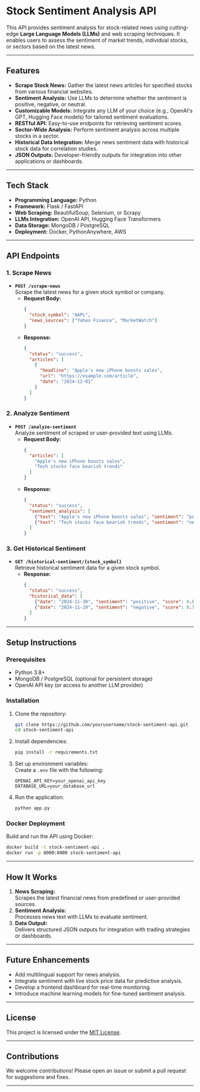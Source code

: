 # **Stock Sentiment Analysis API**  

This API provides sentiment analysis for stock-related news using cutting-edge **Large Language Models (LLMs)** and web scraping techniques. It enables users to assess the sentiment of market trends, individual stocks, or sectors based on the latest news.  

---

## **Features**  

- **Scrape Stock News:** Gather the latest news articles for specified stocks from various financial websites.  
- **Sentiment Analysis:** Use LLMs to determine whether the sentiment is positive, negative, or neutral.  
- **Customizable Models:** Integrate any LLM of your choice (e.g., OpenAI's GPT, Hugging Face models) for tailored sentiment evaluations.  
- **RESTful API:** Easy-to-use endpoints for retrieving sentiment scores.  
- **Sector-Wide Analysis:** Perform sentiment analysis across multiple stocks in a sector.  
- **Historical Data Integration:** Merge news sentiment data with historical stock data for correlation studies.  
- **JSON Outputs:** Developer-friendly outputs for integration into other applications or dashboards.  

---

## **Tech Stack**  

- **Programming Language:** Python  
- **Framework:** Flask / FastAPI  
- **Web Scraping:** BeautifulSoup, Selenium, or Scrapy  
- **LLMs Integration:** OpenAI API, Hugging Face Transformers  
- **Data Storage:** MongoDB / PostgreSQL  
- **Deployment:** Docker, PythonAnywhere, AWS  

---

## **API Endpoints**  

### 1. **Scrape News**  
- **`POST /scrape-news`**  
  Scrape the latest news for a given stock symbol or company.  
  - **Request Body:**  
    ```json
    {
      "stock_symbol": "AAPL",
      "news_sources": ["Yahoo Finance", "MarketWatch"]
    }
    ```  
  - **Response:**  
    ```json
    {
      "status": "success",
      "articles": [
        {
          "headline": "Apple's new iPhone boosts sales",
          "url": "https://example.com/article",
          "date": "2024-12-01"
        }
      ]
    }
    ```  

### 2. **Analyze Sentiment**  
- **`POST /analyze-sentiment`**  
  Analyze sentiment of scraped or user-provided text using LLMs.  
  - **Request Body:**  
    ```json
    {
      "articles": [
        "Apple's new iPhone boosts sales",
        "Tech stocks face bearish trends"
      ]
    }
    ```  
  - **Response:**  
    ```json
    {
      "status": "success",
      "sentiment_analysis": [
        {"text": "Apple's new iPhone boosts sales", "sentiment": "positive", "confidence": 0.91},
        {"text": "Tech stocks face bearish trends", "sentiment": "negative", "confidence": 0.85}
      ]
    }
    ```  

### 3. **Get Historical Sentiment**  
- **`GET /historical-sentiment/{stock_symbol}`**  
  Retrieve historical sentiment data for a given stock symbol.  
  - **Response:**  
    ```json
    {
      "status": "success",
      "historical_data": [
        {"date": "2024-11-30", "sentiment": "positive", "score": 0.8},
        {"date": "2024-11-29", "sentiment": "negative", "score": 0.7}
      ]
    }
    ```  

---

## **Setup Instructions**  

### Prerequisites  
- Python 3.8+  
- MongoDB / PostgreSQL (optional for persistent storage)  
- OpenAI API key (or access to another LLM provider)  

### Installation  

1. Clone the repository:  
   ```bash
   git clone https://github.com/yourusername/stock-sentiment-api.git  
   cd stock-sentiment-api  
   ```  

2. Install dependencies:  
   ```bash
   pip install -r requirements.txt  
   ```  

3. Set up environment variables:  
   Create a `.env` file with the following:  
   ```env
   OPENAI_API_KEY=your_openai_api_key  
   DATABASE_URL=your_database_url  
   ```  

4. Run the application:  
   ```bash
   python app.py  
   ```  

### Docker Deployment  
Build and run the API using Docker:  
```bash
docker build -t stock-sentiment-api .  
docker run -p 8000:8000 stock-sentiment-api  
```  

---

## **How It Works**  

1. **News Scraping:**  
   Scrapes the latest financial news from predefined or user-provided sources.  
2. **Sentiment Analysis:**  
   Processes news text with LLMs to evaluate sentiment.  
3. **Data Output:**  
   Delivers structured JSON outputs for integration with trading strategies or dashboards.  

---

## **Future Enhancements**  

- Add multilingual support for news analysis.  
- Integrate sentiment with live stock price data for predictive analysis.  
- Develop a frontend dashboard for real-time monitoring.  
- Introduce machine learning models for fine-tuned sentiment analysis.  

---

## **License**  

This project is licensed under the [MIT License](LICENSE).  

---

## **Contributions**  

We welcome contributions! Please open an issue or submit a pull request for suggestions and fixes.  

---
